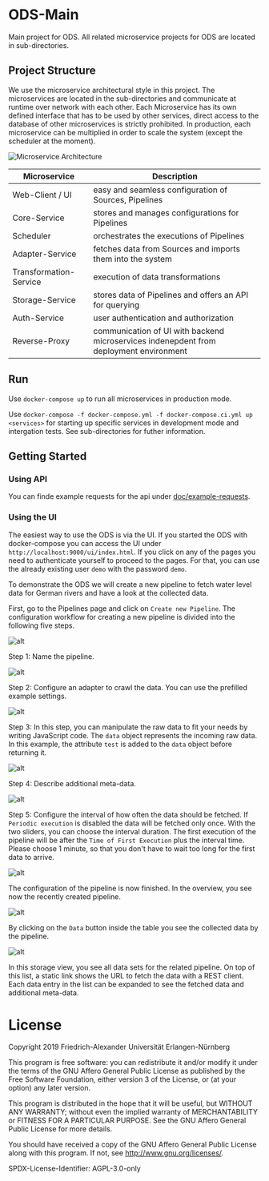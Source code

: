 # ODS-Main

Main project for ODS. All related microservice projects for ODS are located in sub-directories.

## Project Structure

We use the microservice architectural style in this project. The microservices are located in the sub-directories and communicate at runtime over network with each other. Each Microservice has its own defined interface that has to be used by other services, direct access to the database of other microservices is strictly prohibited. In production, each microservice can be multiplied in order to scale the system (except the scheduler at the moment).

![Microservice Architecture](./doc/service_arch.png)

| Microservice | Description |
|----|----|
| Web-Client / UI | easy and seamless configuration of Sources, Pipelines | 
| Core-Service | stores and manages configurations for Pipelines |
| Scheduler | orchestrates the executions of Pipelines |
| Adapter-Service | fetches data from Sources and imports them into the system |
| Transformation-Service | execution of data transformations |
| Storage-Service | stores data of Pipelines and offers an API for querying |
| Auth-Service | user authentication and authorization |
| Reverse-Proxy | communication of UI with backend microservices indenepdent from deployment environment |


## Run

Use `docker-compose up` to run all microservices in production mode.

Use `docker-compose -f docker-compose.yml -f docker-compose.ci.yml up <services>` for starting up specific services in development mode and intergation tests. See sub-directories for futher information.

## Getting Started

### Using API

You can finde example requests for the api under [doc/example-requests](./doc/example-requests).

### Using the UI

The easiest way to use the ODS is via the UI. If you started the ODS with docker-compose you can access the UI under `http://localhost:9000/ui/index.html`.  If you click on any of the pages you need to authenticate yourself to proceed to the pages. For that, you can use the already existing user `demo` with the password `demo`.

To demonstrate the ODS we will create a new pipeline to fetch water level data for German rivers and have a look at the collected data.

First, go to the Pipelines page and click on `Create new Pipeline`.
The configuration workflow for creating a new pipeline is divided into the following five steps. 

![alt](doc/configuration-example/01_overview.jpg)


Step 1: Name the pipeline.

![alt](doc/configuration-example/02_pipeline_name.jpg)

Step 2: Configure an adapter to crawl the data. You can use the prefilled example settings.

![alt](doc/configuration-example/03_adapter_config.jpg)

Step 3: In this step, you can manipulate the raw data to fit your needs by writing JavaScript code.
The `data` object represents the incoming raw data. 
In this example, the attribute `test` is added to the `data` object before returning it.

![alt](doc/configuration-example/04_transformation.jpg)

Step 4: Describe additional meta-data.

![alt](doc/configuration-example/05_meta-data.jpg)

Step 5: Configure the interval of how often the data should be fetched. 
If `Periodic execution` is disabled the data will be fetched only once.
With the two sliders, you can choose the interval duration. 
The first execution of the pipeline will be after the `Time of First Execution` plus the interval time.
Please choose 1 minute, so that you don't have to wait too long for the first data to arrive.

![alt](doc/configuration-example/06_trigger.jpg)

The configuration of the pipeline is now finished. In the overview, you see now the recently created pipeline. 

![alt](doc/configuration-example/07_overview_with_data.jpg)

By clicking on the `Data` button inside the table you see the collected data by the pipeline.

![alt](doc/configuration-example/08_storage.jpg)

In this storage view, you see all data sets for the related pipeline. On top of this list, a static link shows the URL to fetch the data with a REST client.
Each data entry in the list can be expanded to see the fetched data and additional meta-data.

# License

Copyright 2019 Friedrich-Alexander Universität Erlangen-Nürnberg

This program is free software: you can redistribute it and/or modify it under the terms of the GNU Affero General Public License as published by the Free Software Foundation, either version 3 of the License, or (at your option) any later version.

This program is distributed in the hope that it will be useful, but WITHOUT ANY WARRANTY; without even the implied warranty of MERCHANTABILITY or FITNESS FOR A PARTICULAR PURPOSE. See the GNU Affero General Public License for more details.

You should have received a copy of the GNU Affero General Public License along with this program. If not, see http://www.gnu.org/licenses/.

SPDX-License-Identifier: AGPL-3.0-only
